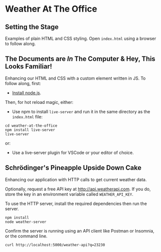 # Weather At The Office

## Setting the Stage
Examples of plain HTML and CSS styling. Open `index.html` using a browser to follow along.
## The Documents are _In_ The Computer & Hey, This Looks Familiar!
Enhancing our HTML and CSS with a custom element written in JS. To follow along, first:
-  [Install node.js](https://nodejs.org/en/download/).

Then, for hot reload magic, either:
-  Use npm to install `live-server` and run it in the same directory as the `index.html` file:
```
cd weather-at-the-office
npm install live-server
live-server
```
or:
- Use a live-server plugin for VSCode or your editor of choice. 

## Schrödinger's Pineapple Upside Down Cake
Enhancing our application with HTTP calls to get current weather data. 

Optionally, request a free API key at http://api.weatherapi.com. If you do, store the key in an environment variable called `WEATHER_API_KEY`. 

To use the HTTP server, install the required dependencies then run the server. 
```
npm install
node weather-server
```

Confirm the server is running using an API client like Postman or Insomnia, or the command line.
```
curl http://localhost:5000/weather-api?q=23230
```
